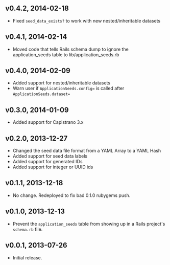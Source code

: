 v0.4.2, 2014-02-18
------------------

  * Fixed `seed_data_exists?` to work with new nested/inheritable
    datasets


v0.4.1, 2014-02-14
------------------

  * Moved code that tells Rails schema dump to ignore the
    application_seeds table to lib/application_seeds.rb


v0.4.0, 2014-02-09
------------------

  * Added support for nested/inheritable datasets
  * Warn user if `ApplicationSeeds.config=` is called after `ApplicationSeeds.dataset=`


v0.3.0, 2014-01-09
------------------

  * Added support for Capistrano 3.x


v0.2.0, 2013-12-27
------------------

  * Changed the seed data file format from a YAML Array to a YAML Hash
  * Added support for seed data labels
  * Added support for generated IDs
  * Added support for integer or UUID ids


v0.1.1, 2013-12-18
------------------

  * No change.  Redeployed to fix bad 0.1.0 rubygems push.


v0.1.0, 2013-12-13
------------------

  * Prevent the `application_seeds` table from showing up in a Rails
    project's `schema.rb` file.


v0.0.1, 2013-07-26
------------------

  * Initial release.

